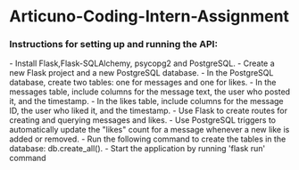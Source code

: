# Articuno-Coding-Intern-Assignment

<h3> Instructions for setting up and running the API: </h3>
- Install Flask,Flask-SQLAlchemy, psycopg2 and PostgreSQL.
- Create a new Flask project and a new PostgreSQL database.
- In the PostgreSQL database, create two tables: one for messages and one for likes.
- In the messages table, include columns for the message text, the user who posted it, and the timestamp.
- In the likes table, include columns for the message ID, the user who liked it, and the timestamp.
- Use Flask to create routes for creating and querying messages and likes.
- Use PostgreSQL triggers to automatically update the "likes" count for a message whenever a new like is added or removed.
- Run the following command to create the tables in the database: db.create_all().
- Start the application by running 'flask run' command
